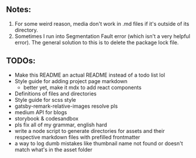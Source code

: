 ## Notes:
1. For some weird reason, media don't work in .md files if it's outside of its directory. 
2. Sometimes I run into Segmentation Fault error (which isn't a very helpful error). The general solution to this is to delete the package lock file.

## TODOs:
* Make this README an actual README instead of a todo list lol
* Style guide for adding project page markdown
    * better yet, make it mdx to add react components
* Definitions of files and directories
* Style guide for scss style
* gatsby-remark-relative-images resolve pls
* medium API for blogs
* storybook & codesandbox
* pls fix all of my grammar, english hard
* write a node script to generate directories for assets and their respective markdown files with prefilled frontmatter
* a way to log dumb mistakes like thumbnail name not found or doesn't match what's in the asset folder